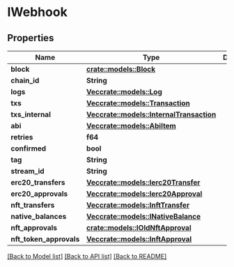 # IWebhook

## Properties

| Name                      | Type                                                                                                          | Description | Notes |
| ------------------------- | ------------------------------------------------------------------------------------------------------------- | ----------- | ----- |
| **block**                 | [**crate::models::Block**](Block.md)                                                                          |             |       |
| **chain\_id**             | **String**                                                                                                    |             |       |
| **logs**                  | [**Vec**](Log.md)[**crate::models::Log**](crate::models::Log)                                                 |             |       |
| **txs**                   | [**Vec**](Transaction.md)[**crate::models::Transaction**](crate::models::Transaction)                         |             |       |
| **txs\_internal**         | [**Vec**](InternalTransaction.md)[**crate::models::InternalTransaction**](crate::models::InternalTransaction) |             |       |
| **abi**                   | [**Vec**](AbiItem.md)[**crate::models::AbiItem**](crate::models::AbiItem)                                     |             |       |
| **retries**               | **f64**                                                                                                       |             |       |
| **confirmed**             | **bool**                                                                                                      |             |       |
| **tag**                   | **String**                                                                                                    |             |       |
| **stream\_id**            | **String**                                                                                                    |             |       |
| **erc20\_transfers**      | [**Vec**](docs/IERC20Transfer.md)[**crate::models::Ierc20Transfer**](crate::models::Ierc20Transfer)           |             |       |
| **erc20\_approvals**      | [**Vec**](docs/IERC20Approval.md)[**crate::models::Ierc20Approval**](crate::models::Ierc20Approval)           |             |       |
| **nft\_transfers**        | [**Vec**](docs/INFTTransfer.md)[**crate::models::InftTransfer**](crate::models::InftTransfer)                 |             |       |
| **native\_balances**      | [**Vec**](INativeBalance.md)[**crate::models::INativeBalance**](crate::models::INativeBalance)                |             |       |
| **nft\_approvals**        | [**crate::models::IOldNftApproval**](docs/IOldNFTApproval.md)                                                 |             |       |
| **nft\_token\_approvals** | [**Vec**](docs/INFTApproval.md)[**crate::models::InftApproval**](crate::models::InftApproval)                 |             |       |

[\[Back to Model list\]](./#documentation-for-models) [\[Back to API list\]](./#documentation-for-api-endpoints) [\[Back to README\]](./)
